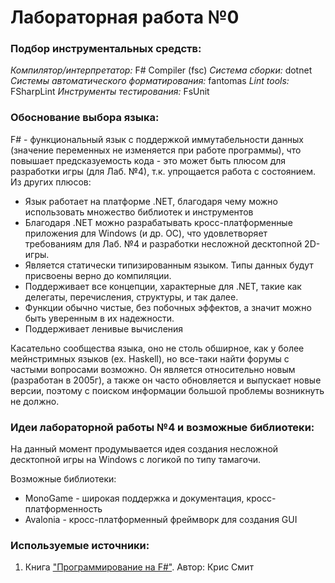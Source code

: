 # Лабораторная работа №0

### Подбор инструментальных средств: 

*Компилятор/интерпретатор:* F# Compiler (fsc)
*Система сборки:* dotnet
*Системы автоматического форматирования:* fantomas
*Lint tools:* FSharpLint
*Инструменты тестирования:* FsUnit

### Обоснование выбора языка: 

F# - функциональный язык с поддержкой иммутабельности данных (значение переменных не изменяется при работе программы), что повышает предсказуемость кода - это может быть плюсом для разработки игры (для Лаб. №4), т.к. упрощается работа с состоянием. Из других плюсов: 

- Язык работает на платформе .NET, благодаря чему можно использовать множество библиотек и инструментов
- Благодаря .NET можно разрабатывать кросс-платформенные приложения для Windows (и др. ОС), что удовлетворяет требованиям для Лаб. №4 и разработки несложной десктопной 2D-игры.
- Является статически типизированным языком. Типы данных будут присвоены верно до компиляции. 
- Поддерживает все концепции, характерные для .NET, такие как делегаты, перечисления, структуры, и так далее.
- Функции обычно чистые, без побочных эффектов, а значит можно быть уверенным в их надежности. 
- Поддерживает ленивые вычисления

Касательно сообщества языка, оно не столь обширное, как у более мейнстримных языков (ex. Haskell), но все-таки найти форумы с частыми вопросами возможно. Он является относительно новым (разработан в 2005г), а также он часто обновляется и выпускает новые версии, поэтому с поиском информации большой проблемы возникнуть не должно. 

### Идеи лабораторной работы №4 и возможные библиотеки: 

На данный момент продумывается идея создания несложной десктопной игры на Windows с логикой по типу тамагочи.

Возможные библиотеки: 
- MonoGame - широкая поддержка и документация, кросс-платформенность
- Avalonia - кросс-платформенный фреймворк для создания GUI

### Используемые источники: 

1. Книга ["Программирование на F#"](https://k0d.cc/storage/books/F/programmirovanie_na_f.pdf). Автор: Крис Смит
